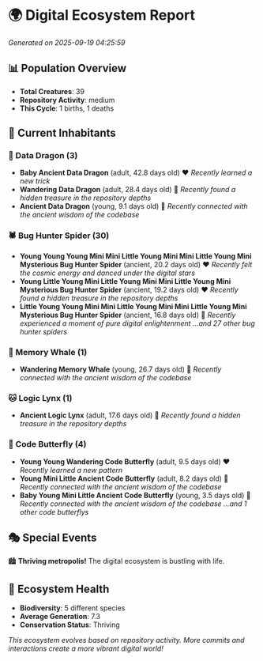 # 🌍 Digital Ecosystem Report
*Generated on 2025-09-19 04:25:59*

## 📊 Population Overview
- **Total Creatures**: 39
- **Repository Activity**: medium
- **This Cycle**: 1 births, 1 deaths

## 👥 Current Inhabitants

### 🐉 Data Dragon (3)
- **Baby Ancient Data Dragon** (adult, 42.8 days old) ❤️
  *Recently learned a new trick*
- **Wandering Data Dragon** (adult, 28.4 days old) 💛
  *Recently found a hidden treasure in the repository depths*
- **Ancient Data Dragon** (young, 9.1 days old) 💚
  *Recently connected with the ancient wisdom of the codebase*

### 🕷️ Bug Hunter Spider (30)
- **Young Young Young Mini Mini Little Young Mini Mini Little Young Mini Mysterious Bug Hunter Spider** (ancient, 20.2 days old) ❤️
  *Recently felt the cosmic energy and danced under the digital stars*
- **Young Little Young Mini Little Young Mini Mini Little Young Mini Mysterious Bug Hunter Spider** (ancient, 19.2 days old) ❤️
  *Recently found a hidden treasure in the repository depths*
- **Little Young Young Mini Mini Little Young Mini Mini Little Young Mini Mysterious Bug Hunter Spider** (ancient, 16.8 days old) 💚
  *Recently experienced a moment of pure digital enlightenment*
  *...and 27 other bug hunter spiders*

### 🐋 Memory Whale (1)
- **Wandering Memory Whale** (young, 26.7 days old) 💚
  *Recently connected with the ancient wisdom of the codebase*

### 🐱 Logic Lynx (1)
- **Ancient Logic Lynx** (adult, 17.6 days old) 💛
  *Recently found a hidden treasure in the repository depths*

### 🦋 Code Butterfly (4)
- **Young Young Wandering Code Butterfly** (adult, 9.5 days old) ❤️
  *Recently learned a new pattern*
- **Young Mini Little Ancient Code Butterfly** (adult, 8.2 days old) 💛
  *Recently connected with the ancient wisdom of the codebase*
- **Baby Young Mini Little Ancient Code Butterfly** (young, 3.5 days old) 💚
  *Recently connected with the ancient wisdom of the codebase*
  *...and 1 other code butterflys*

## 🎭 Special Events

🏙️ **Thriving metropolis!** The digital ecosystem is bustling with life.

## 🔬 Ecosystem Health
- **Biodiversity**: 5 different species
- **Average Generation**: 7.3
- **Conservation Status**: Thriving

*This ecosystem evolves based on repository activity. More commits and interactions create a more vibrant digital world!*